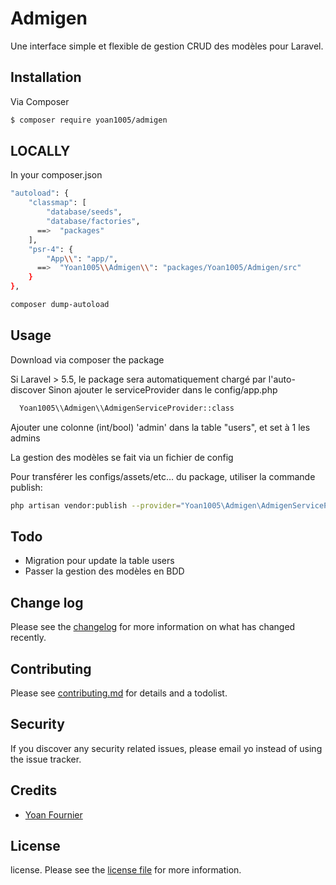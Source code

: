 # Admigen

Une interface simple et flexible de gestion CRUD des modèles pour Laravel.

## Installation

Via Composer

``` bash
$ composer require yoan1005/admigen
```

## LOCALLY

In your composer.json
``` bash
"autoload": {
    "classmap": [
        "database/seeds",
        "database/factories",
      ==>  "packages"
    ],
    "psr-4": {
        "App\\": "app/",
      ==>  "Yoan1005\\Admigen\\": "packages/Yoan1005/Admigen/src"
    }
},
```
``` bash
composer dump-autoload
```
## Usage

Download via composer the package

Si Laravel > 5.5, le package sera automatiquement chargé par l'auto-discover
Sinon ajouter le serviceProvider dans le config/app.php

``` bash
  Yoan1005\\Admigen\\AdmigenServiceProvider::class
```

Ajouter une colonne (int/bool) 'admin' dans la table "users", et set à 1 les admins

La gestion des modèles se fait via un fichier de config

Pour transférer les configs/assets/etc… du package, utiliser la commande publish:
``` bash
php artisan vendor:publish --provider="Yoan1005\Admigen\AdmigenServiceProvider"
```

## Todo

* Migration pour update la table users
* Passer la gestion des modèles en BDD

## Change log

Please see the [changelog](changelog.md) for more information on what has changed recently.


## Contributing

Please see [contributing.md](contributing.md) for details and a todolist.

## Security

If you discover any security related issues, please email yo instead of using the issue tracker.

## Credits

- [Yoan Fournier][link-author]

## License

license. Please see the [license file](license.md) for more information.

[ico-version]: https://img.shields.io/packagist/v/yoan1005/admigen.svg?style=flat-square
[ico-downloads]: https://img.shields.io/packagist/dt/yoan1005/admigen.svg?style=flat-square
[ico-travis]: https://img.shields.io/travis/yoan1005/admigen/master.svg?style=flat-square
[ico-styleci]: https://styleci.io/repos/12345678/shield

[link-packagist]: https://packagist.org/packages/yoan1005/admigen
[link-downloads]: https://packagist.org/packages/yoan1005/admigen
[link-travis]: https://travis-ci.org/yoan1005/admigen
[link-styleci]: https://styleci.io/repos/12345678
[link-author]: https://github.com/yoan1005
[link-contributors]: ../../contributors
